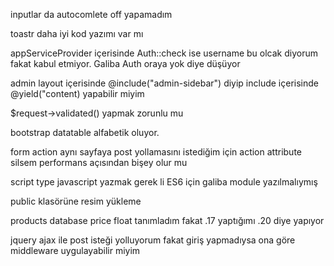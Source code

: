 inputlar da autocomlete off yapamadım

toastr daha iyi kod yazımı var mı

appServiceProvider içerisinde Auth::check ise username bu olcak diyorum fakat kabul etmiyor.
Galiba Auth oraya yok diye düşüyor

admin layout içerisinde @include("admin-sidebar") diyip include içerisinde @yield("content) yapabilir miyim

$request->validated() yapmak zorunlu mu

bootstrap datatable alfabetik oluyor.

form action aynı sayfaya post yollamasını istediğim için action 
attribute silsem performans açısından bişey olur mu

script type javascript yazmak gerek li ES6 için galiba module yazılmalıymış

public klasörüne resim yükleme

products database price float tanımladım fakat .17 yaptığımı .20 diye yapıyor

jquery ajax ile post isteği yolluyorum fakat giriş yapmadıysa ona göre middleware
uygulayabilir miyim
